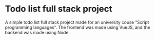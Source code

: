 # Todo list full stack project

A simple todo list full stack project made for an university couse "Script programming languages". The frontend was made using VueJS, and the backend was made using Node.
